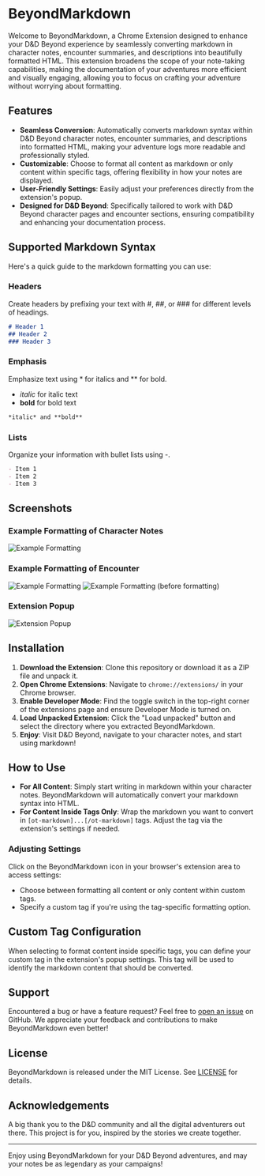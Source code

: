 # BeyondMarkdown

Welcome to BeyondMarkdown, a Chrome Extension designed to enhance your D&D Beyond experience by seamlessly converting markdown in character notes, encounter summaries, and descriptions into beautifully formatted HTML. This extension broadens the scope of your note-taking capabilities, making the documentation of your adventures more efficient and visually engaging, allowing you to focus on crafting your adventure without worrying about formatting.

## Features

- **Seamless Conversion**: Automatically converts markdown syntax within D&D Beyond character notes, encounter summaries, and descriptions into formatted HTML, making your adventure logs more readable and professionally styled.
- **Customizable**: Choose to format all content as markdown or only content within specific tags, offering flexibility in how your notes are displayed.
- **User-Friendly Settings**: Easily adjust your preferences directly from the extension's popup.
- **Designed for D&D Beyond**: Specifically tailored to work with D&D Beyond character pages and encounter sections, ensuring compatibility and enhancing your documentation process.

## Supported Markdown Syntax

Here's a quick guide to the markdown formatting you can use:

### Headers

Create headers by prefixing your text with #, ##, or ### for different levels of headings.

```markdown
# Header 1
## Header 2
### Header 3
```

### Emphasis

Emphasize text using * for italics and ** for bold.

- *italic* for italic text
- **bold** for bold text

``` markdown
*italic* and **bold**
```

### Lists

Organize your information with bullet lists using -.

```markdown
- Item 1
- Item 2
- Item 3
```

## Screenshots

### Example Formatting of Character Notes

![Example Formatting](screenshots/example-formatting.png "Example Formatting")

### Example Formatting of Encounter

![Example Formatting](screenshots/example-encounter-formatting.png "Example Formatting")
![Example Formatting (before formatting)](screenshots/example-encounter-preformatted.png "Example Formatting (before formatting)")

### Extension Popup

![Extension Popup](screenshots/extension-popup.png "Extension Popup")

## Installation

1. **Download the Extension**: Clone this repository or download it as a ZIP file and unpack it.
2. **Open Chrome Extensions**: Navigate to `chrome://extensions/` in your Chrome browser.
3. **Enable Developer Mode**: Find the toggle switch in the top-right corner of the extensions page and ensure Developer Mode is turned on.
4. **Load Unpacked Extension**: Click the "Load unpacked" button and select the directory where you extracted BeyondMarkdown.
5. **Enjoy**: Visit D&D Beyond, navigate to your character notes, and start using markdown!

## How to Use

- **For All Content**: Simply start writing in markdown within your character notes. BeyondMarkdown will automatically convert your markdown syntax into HTML.
- **For Content Inside Tags Only**: Wrap the markdown you want to convert in `[ot-markdown]...[/ot-markdown]` tags. Adjust the tag via the extension's settings if needed.

### Adjusting Settings

Click on the BeyondMarkdown icon in your browser's extension area to access settings:
- Choose between formatting all content or only content within custom tags.
- Specify a custom tag if you're using the tag-specific formatting option.

## Custom Tag Configuration

When selecting to format content inside specific tags, you can define your custom tag in the extension's popup settings. This tag will be used to identify the markdown content that should be converted.

## Support

Encountered a bug or have a feature request? Feel free to [open an issue](https://github.com/Orbytale/BeyondMarkdown/issues) on GitHub. We appreciate your feedback and contributions to make BeyondMarkdown even better!

## License

BeyondMarkdown is released under the MIT License. See [LICENSE](LICENSE) for details.

## Acknowledgements

A big thank you to the D&D community and all the digital adventurers out there. This project is for you, inspired by the stories we create together.

---
Enjoy using BeyondMarkdown for your D&D Beyond adventures, and may your notes be as legendary as your campaigns!
